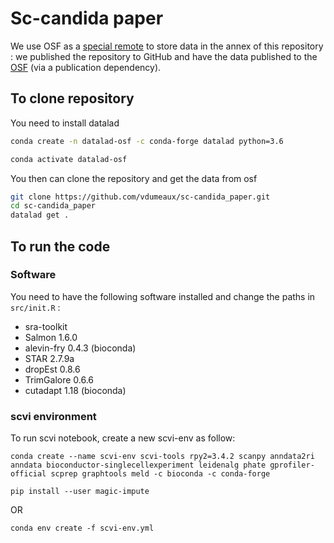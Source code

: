 # Sc-candida paper

We use OSF as a [special remote](https://git-annex.branchable.com/special_remotes/) to store data in the annex of this repository : we published the repository to GitHub and have the data published to the [OSF](https://osf.io/5tpk3/) (via a publication dependency). 

## To clone repository 

You need to install datalad 

```bash
conda create -n datalad-osf -c conda-forge datalad python=3.6

conda activate datalad-osf
```

You then can clone the repository and get the data from osf

```bash
git clone https://github.com/vdumeaux/sc-candida_paper.git
cd sc-candida_paper
datalad get .
```


## To run the code 

### Software

You need to have the following software installed and change the paths in `src/init.R` : 

* sra-toolkit
* Salmon 1.6.0
* alevin-fry 0.4.3 (bioconda)
* STAR 2.7.9a
* dropEst 0.8.6
* TrimGalore 0.6.6
* cutadapt 1.18 (bioconda)


### scvi environment 

To run scvi notebook, create a new scvi-env as follow:

```
conda create --name scvi-env scvi-tools rpy2=3.4.2 scanpy anndata2ri anndata bioconductor-singlecellexperiment leidenalg phate gprofiler-official scprep graphtools meld -c bioconda -c conda-forge

pip install --user magic-impute
```

OR

```
conda env create -f scvi-env.yml
```

